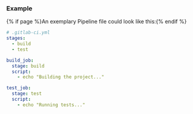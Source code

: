### Example


{% if page %}An exemplary <i class="fab fa-gitlab"></i> Pipeline file could look like this:{% endif %}

```yaml
# .gitlab-ci.yml
stages:
  - build
  - test

build_job:
  stage: build
  script:
    - echo "Building the project..."

test_job:
  stage: test
  script:
    - echo "Running tests..."
```
